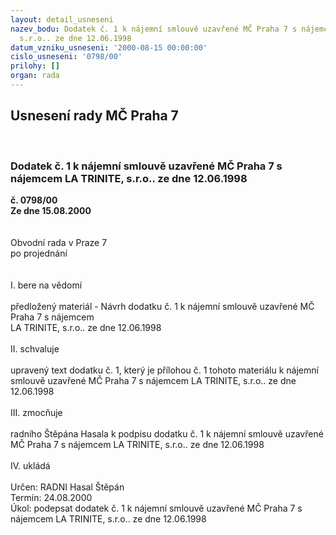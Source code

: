 ```yaml
---
layout: detail_usneseni
nazev_bodu: Dodatek č. 1 k nájemní smlouvě uzavřené MČ Praha 7 s nájemcem LA TRINITE,
  s.r.o.. ze dne 12.06.1998
datum_vzniku_usneseni: '2000-08-15 00:00:00'
cislo_usneseni: '0798/00'
prilohy: []
organ: rada
---
```

<div id="ucUsn_pList" class="usn">
	<span><h2>Usnesení rady MČ Praha 7 </h2>
<br></span><div class="standBody">
<span><h3>Dodatek č. 1 k nájemní smlouvě uzavřené MČ Praha 7 s nájemcem LA TRINITE, s.r.o.. ze dne 12.06.1998</h3></span><div class="center">
		<strong>č. 0798/00</strong><br>
	</div>
<div class="center">
		<strong>Ze dne 15.08.2000</strong><br><br>
	</div>     <br>Obvodní rada v Praze 7<br>po projednání<br><br><br>I.	bere na vědomí<br><br> předložený materiál - Návrh dodatku č. 1 k nájemní smlouvě uzavřené MČ Praha 7 s nájemcem <br>LA TRINITE, s.r.o.. ze dne 12.06.1998<br><br>II.	schvaluje <br><br>upravený text dodatku č. 1, který je přílohou č. 1 tohoto materiálu k nájemní smlouvě uzavřené MČ Praha 7 s nájemcem LA TRINITE, s.r.o.. ze dne 12.06.1998<br><br>III.	zmocňuje <br><br>radního Štěpána Hasala k podpisu dodatku č. 1 k nájemní smlouvě uzavřené MČ Praha 7 s nájemcem LA TRINITE, s.r.o.. ze dne 12.06.1998<br><br>IV.	ukládá <br><br> Určen:	     	RADNI Hasal Štěpán<br>Termín: 24.08.2000<br>Úkol:	podepsat dodatek č. 1 k nájemní smlouvě uzavřené MČ Praha 7 s nájemcem LA TRINITE, s.r.o.. ze dne 12.06.1998<br> <br>
</div>
</div>